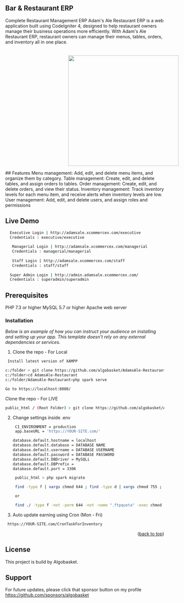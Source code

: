 ## Bar & Restaurant ERP
Complete Restaurant Management ERP
Adam's Ale Restaurant ERP is a web application built using CodeIgniter 4, designed to help restaurant owners manage their business operations more efficiently. With Adam's Ale Restaurant ERP, restaurant owners can manage their menus, tables, orders, and inventory all in one place.

<p align="center">
<img src="http://adamsale.xcommercex.com/images/logo2.png" width="350" style="max-width: 100%;margin:20px 0 0 200px"/>
</p>
## Features
Menu management: Add, edit, and delete menu items, and organize them by category.
Table management: Create, edit, and delete tables, and assign orders to tables.
Order management: Create, edit, and delete orders, and view their status.
Inventory management: Track inventory levels for each menu item, and receive alerts when inventory levels are low.
User management: Add, edit, and delete users, and assign roles and permissions

## Live Demo 
 ```sh
   Executive Login | http://adamsale.xcommercex.com/executive
   Credentials : executive/executive
   
    Managerial Login | http://adamsale.xcommercex.com/managerial
    Credentials : managerial/managerial
    
    Staff Login | http://adamsale.xcommercex.com/staff
    Credentials : staff/staff
   
   Super Admin Login | http://admin.adamsale.xcommercex.com/
   Credentials : superadmin/superadmin
```
## Prerequisites
PHP 7.3 or higher
MySQL 5.7 or higher
Apache web server

### Installation

_Below is an example of how you can instruct your audience on installing and setting up your app. This template doesn't rely on any external dependencies or services._


1. Clone the repo - For Local
  ```sh
   Install latest version of XAMPP
   ```
   ```sh
   c:/folder > git clone https://github.com/algobasket/AdamsAle-Restaurant.git
   c:/folder>cd AdamsAle-Restaurant
   c:/folder/AdamsAle-Restaurant>php spark serve

   Go to https://localhost:8080/
   ```
   Clone the repo - For LIVE
   ```sh
   public_html / (Root Folder) > git clone https://github.com/algobasket/AdamsAle-Restaurant.git .
   ```
2. Change settings inside .env
   ```sh
    CI_ENVIRONMENT = production
    app.baseURL = 'https://YOUR-SITE.com/'

   database.default.hostname = localhost
   database.default.database = DATABASE NAME
   database.default.username = DATABASE USERNAME 
   database.default.password = DATABASE PASSWORD
   database.default.DBDriver = MySQLi
   database.default.DBPrefix =
   database.default.port = 3306
   ```

   ```sh
    public_html > php spark migrate 
    ```

   ```sh
    find -type f | xargs chmod 644 ; find -type d | xargs chmod 755 ; chmod 750 . -c

    or

    find ./ -type f -not -perm 644 -not -name ".ftpquota" -exec chmod 644 -c {} \;; find ./ -type d -not -perm 755 -not -group nobody -exec chmod 755 -c {} \;
    ```
 3. Auto update earning using Cron (Mon - Fri)
   ```sh
    https://YOUR-SITE.com/CronTaskForInventory
   ```
<p align="right">(<a href="#readme-top">back to top</a>)</p>

## License
This project is build by Algobasket.

## Support
For future updates, please click that sponsor button on my profile
https://github.com/sponsors/algobasket 
